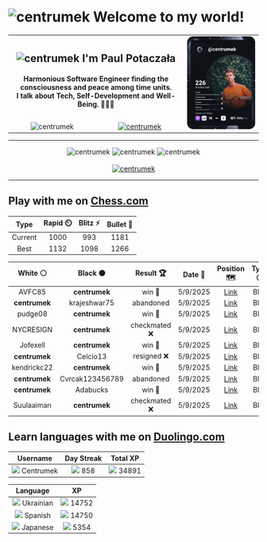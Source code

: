 <h1>
  <img
    src="https://emojis.slackmojis.com/emojis/images/1531849430/4246/blob-sunglasses.gif"
    width="30"
    alt="centrumek"
  />
  Welcome to my world!
</h1>

<table>
  <tbody>
    <tr>
      <td align="center" width="70%" colspan="2">
        <h2>
          <img
            src="https://raw.githubusercontent.com/MartinHeinz/MartinHeinz/master/wave.gif"
            width="30px"
            alt="centrumek"
          />
          I'm Paul Potaczała
        </h2>
        <h4>
          Harmonious Software Engineer finding the consciousness and peace among time units.
          <br/>
          I talk about Tech, Self-Development and Well-Being. 🌿🧘🚀
        </h4>
      </td>
      <td width="30%" rowspan="2">
        <a href="https://app.daily.dev/centrumek">
          <img
            src="./devcard.svg"
            alt="centrumek"
          />
        </a>
      </td>
    </tr>
    <tr align="center">
      <td>
        <img
          src="https://komarev.com/ghpvc/?username=centrumek&label=visitors&color=0e75b6&style=flat"
          alt="centrumek"
        >
      </td>
      <td>
        <a href="https://stackoverflow.com/users/14496012/centrumek">
          <img
            src="https://stackoverflow.com/users/flair/14496012.png?theme=dark"
            alt="centrumek"
          >
        </a>
      </td>
    </tr>
  </tbody>
</table>

---
<div align="center">
  <img 
    src="https://github-readme-stats.vercel.app/api?username=centrumek&show_icons=true&count_private=true&theme=dark&hide_border=true&hide=issues,contribs&bg_color=00000000"
    alt="centrumek"
  />
  <img
    src="https://github-readme-stats.vercel.app/api/top-langs/?username=centrumek&layout=compact&hide_border=true&theme=dark&bg_color=00000000&langs_count=6&exclude_repo=air-statistic-app"
    alt="centrumek"
  />
  <img 
    src="https://github-readme-streak-stats.herokuapp.com?user=centrumek&theme=dark&hide_border=true&background=FFFFFF00"
    alt="centrumek"
  />
  <br/>
  <br/>
  <a href="https://www.buymeacoffee.com/centrumek">
    <img
      src="https://cdn.buymeacoffee.com/buttons/v2/default-orange.png"
      height="50"
      width="210"
      alt="centrumek"
    />
  </a>
</div>

---

## Play with me on [Chess.com](https://www.chess.com/member/centrumek)

<div align="center">
<!--START_SECTION:chessStats-->
<!-- Automatically generated with https://github.com/Balastrong/chess-stats-action -->

| Type | Rapid ⏲️ | Blitz ⚡ | Bullet 🔫 |
|:---:|:---:|:---:|:---:|
| Current | 1000 | 993 | 1181 |
| Best | 1132 | 1098 | 1266 |

| White ⚪ | Black ⚫ | Result 🏆 | Date 📅 | Position 🗺️ | Type 🕕 |
|:---:|:---:|:---:|:---:|:---:|:---:|
| AVFC85 | **centrumek** | win 🥇 | 5/9/2025 | <a href="http://www.ee.unb.ca/cgi-bin/tervo/fen.pl?select=r3kb2/4p3/pP3p1p/3Pp1r1/2P1P3/P1N5/5Pq1/R4RK1 w q - 0 23">Link</a> | Blitz |
| **centrumek** | krajeshwar75 | abandoned  | 5/9/2025 | <a href="http://www.ee.unb.ca/cgi-bin/tervo/fen.pl?select=4k3/1p3p2/2p2B2/5p2/5P2/pr6/4K3/8 w - - 2 47">Link</a> | Blitz |
| pudge08 | **centrumek** | win 🥇 | 5/9/2025 | <a href="http://www.ee.unb.ca/cgi-bin/tervo/fen.pl?select=4k2r/4n1p1/r1p2p2/4p1Pp/1P1bP3/P7/2P1K2P/R7 w k - 0 25">Link</a> | Blitz |
| NYCRESIGN | **centrumek** | checkmated ❌ | 5/9/2025 | <a href="http://www.ee.unb.ca/cgi-bin/tervo/fen.pl?select=R3k3/7Q/8/5B2/3KP3/1P6/1P6/8 b - - 12 57">Link</a> | Blitz |
| Jofexell | **centrumek** | win 🥇 | 5/9/2025 | <a href="http://www.ee.unb.ca/cgi-bin/tervo/fen.pl?select=r2qk2r/pp4bp/3p1p2/8/3pP3/2P5/PP1N2PP/R4RK1 w kq - 0 16">Link</a> | Blitz |
| **centrumek** | Celcio13 | resigned ❌ | 5/9/2025 | <a href="http://www.ee.unb.ca/cgi-bin/tervo/fen.pl?select=6k1/4ppbp/1p1p2p1/8/3Pb1PP/pr2P3/5P2/R5K1 w - - 0 26">Link</a> | Blitz |
| kendrickc22 | **centrumek** | win 🥇 | 5/9/2025 | <a href="http://www.ee.unb.ca/cgi-bin/tervo/fen.pl?select=4k1b1/p1r2q2/5B2/3p1QPp/4pP2/1P4P1/P7/3R1RK1 w - - 0 30">Link</a> | Blitz |
| **centrumek** | Cvrcak123456789 | abandoned  | 5/9/2025 | <a href="http://www.ee.unb.ca/cgi-bin/tervo/fen.pl?select=r4rk1/p1p1bppp/1p6/1P6/2n1pP2/2P1P1PN/5K2/RNBq3b w - - 0 19">Link</a> | Blitz |
| **centrumek** | Adabucks | win 🥇 | 5/9/2025 | <a href="http://www.ee.unb.ca/cgi-bin/tervo/fen.pl?select=2r5/p6p/1prp1p2/5P2/2P4R/6Pk/P1PR3P/2K5 b - - 7 34">Link</a> | Blitz |
| Suulaaiman | **centrumek** | checkmated ❌ | 5/9/2025 | <a href="http://www.ee.unb.ca/cgi-bin/tervo/fen.pl?select=3q1b1r/2R5/1r1pk2p/4pQ2/4P2B/8/2P2PPP/5RK1 b - - 0 26">Link</a> | Blitz |

<!--END_SECTION:chessStats-->
</div>

## Learn languages with me on [Duolingo.com](https://www.duolingo.com/profile/Centrumek)

<div align="center">
<!--START_SECTION:duolingoStats-->
<!-- Automatically generated with https://github.com/centrumek/duolingo-readme-stats-->

| Username | Day Streak | Total XP |
|:---:|:---:|:---:|
| <img src="https://raw.githubusercontent.com/centrumek/duolingo-readme-stats/main/assets/duolingo.png" height="12"> Centrumek | <img src="https://raw.githubusercontent.com/centrumek/duolingo-readme-stats/main/assets/streakinactive.svg" height="12"> 858 | <img src="https://raw.githubusercontent.com/centrumek/duolingo-readme-stats/main/assets/xp.svg" height="12"> 34891 |

| Language | XP |
|:---:|:---:|
| <img src="https://raw.githubusercontent.com/centrumek/duolingo-readme-stats/main/assets/langs/ukrainian.svg" height="12"> Ukrainian | <img src="https://raw.githubusercontent.com/centrumek/duolingo-readme-stats/main/assets/xp.svg" height="12"> 14752 |
| <img src="https://raw.githubusercontent.com/centrumek/duolingo-readme-stats/main/assets/langs/spanish.svg" height="12"> Spanish | <img src="https://raw.githubusercontent.com/centrumek/duolingo-readme-stats/main/assets/xp.svg" height="12"> 14750 |
| <img src="https://raw.githubusercontent.com/centrumek/duolingo-readme-stats/main/assets/langs/japanese.svg" height="12"> Japanese | <img src="https://raw.githubusercontent.com/centrumek/duolingo-readme-stats/main/assets/xp.svg" height="12"> 5354 |

<!--END_SECTION:duolingoStats-->
</div>
<!--
**centrumek/centrumek** is a ✨ _special_ ✨ repository because its `README.md` (this file) appears on your GitHub profile.

Here are some ideas to get you started:

- 🔭 I’m currently working on ...
- 🌱 I’m currently learning ...
- 👯 I’m looking to collaborate on ...
- 🤔 I’m looking for help with ...
- 💬 Ask me about ...
- 📫 How to reach me: ...
- 😄 Pronouns: ...
- ⚡ Fun fact: ...
-->

